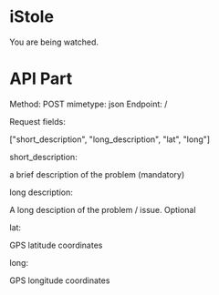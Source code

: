 # iStole

You are being watched.


# API Part

Method: POST
mimetype: json
Endpoint: /

Request fields:

["short_description", "long_description", "lat", "long"]

short_description:

a brief description of the problem (mandatory)

long description:

A long desciption of the problem / issue. Optional

lat:

GPS latitude coordinates

long:

GPS longitude coordinates